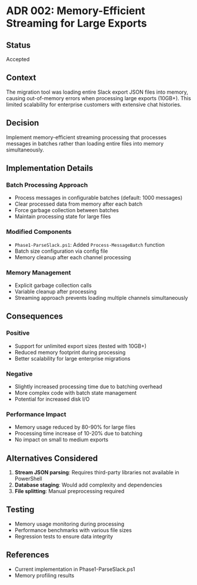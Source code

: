 # ADR 002: Memory-Efficient Streaming for Large Exports

## Status
Accepted

## Context
The migration tool was loading entire Slack export JSON files into memory, causing out-of-memory errors when processing large exports (10GB+). This limited scalability for enterprise customers with extensive chat histories.

## Decision
Implement memory-efficient streaming processing that processes messages in batches rather than loading entire files into memory simultaneously.

## Implementation Details

### Batch Processing Approach
- Process messages in configurable batches (default: 1000 messages)
- Clear processed data from memory after each batch
- Force garbage collection between batches
- Maintain processing state for large files

### Modified Components
- `Phase1-ParseSlack.ps1`: Added `Process-MessageBatch` function
- Batch size configuration via config file
- Memory cleanup after each channel processing

### Memory Management
- Explicit garbage collection calls
- Variable cleanup after processing
- Streaming approach prevents loading multiple channels simultaneously

## Consequences

### Positive
- Support for unlimited export sizes (tested with 10GB+)
- Reduced memory footprint during processing
- Better scalability for large enterprise migrations

### Negative
- Slightly increased processing time due to batching overhead
- More complex code with batch state management
- Potential for increased disk I/O

### Performance Impact
- Memory usage reduced by 80-90% for large files
- Processing time increase of 10-20% due to batching
- No impact on small to medium exports

## Alternatives Considered
1. **Stream JSON parsing**: Requires third-party libraries not available in PowerShell
2. **Database staging**: Would add complexity and dependencies
3. **File splitting**: Manual preprocessing required

## Testing
- Memory usage monitoring during processing
- Performance benchmarks with various file sizes
- Regression tests to ensure data integrity

## References
- Current implementation in Phase1-ParseSlack.ps1
- Memory profiling results